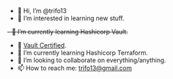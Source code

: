 - 👋 Hi, I’m @trifo13
- 👀 I’m interested in learning new stuff.
  
~~- 🌱 I’m currently learning Hashicorp Vault.~~ 
- :office: [Vault Certified](https://www.credly.com/badges/454b8b05-3ac6-47cb-b433-85bdc899d74b/public_url).
-  :notebook: I’m currently learning Hashicorp Terraform.
- 💞️ I’m looking to collaborate on everything/anything.
- 📫 How to reach me: trifo13@gmail.com

<!---
trifo13/trifo13 is a ✨ special ✨ repository because its `README.md` (this file) appears on your GitHub profile.
You can click the Preview link to take a look at your changes.
--->
